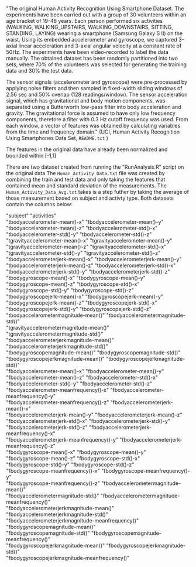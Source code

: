 "The original Human Activity Recognition Using Smartphone Dataset. The experiments have been carried out with a group of 30 volunteers within an age bracket of 19-48 years. Each person performed six activities (WALKING, WALKING_UPSTAIRS, WALKING_DOWNSTAIRS, SITTING, STANDING, LAYING) wearing a smartphone (Samsung Galaxy S II) on the waist. Using its embedded accelerometer and gyroscope, we captured 3-axial linear acceleration and 3-axial angular velocity at a constant rate of 50Hz. The experiments have been video-recorded to label the data manually. The obtained dataset has been randomly partitioned into two sets, where 70% of the volunteers was selected for generating the training data and 30% the test data. 

The sensor signals (accelerometer and gyroscope) were pre-processed by applying noise filters and then sampled in fixed-width sliding windows of 2.56 sec and 50% overlap (128 readings/window). The sensor acceleration signal, which has gravitational and body motion components, was separated using a Butterworth low-pass filter into body acceleration and gravity. The gravitational force is assumed to have only low frequency components, therefore a filter with 0.3 Hz cutoff frequency was used. From each window, a vector of features was obtained by calculating variables from the time and frequency domain." (UCI, Human Activity Recognition Using Smartphones Data Set, `README.txt` )

The features in the original data have already been normalized and bounded within [-1,1]

There are two dataset created from running the "RunAnalysis.R" script on the original data The `Human_Activity_Data.txt` file was created by combining the train and test data and only taking the features that contained mean and standard deviation of the measurements. The `Human_Activity_Data_Avg.txt` takes is a step futher by taking the average of those measurement based on subject and activty type. Both datasets contain the columns below:


"subject"                                         "activities"                                     
"tbodyaccelerometer-mean()-x"                     "tbodyaccelerometer-mean()-y"                    
"tbodyaccelerometer-mean()-z"                     "tbodyaccelerometer-std()-x"                     
"tbodyaccelerometer-std()-y"                      "tbodyaccelerometer-std()-z"                     
"tgravityaccelerometer-mean()-x"                  "tgravityaccelerometer-mean()-y"                 
"tgravityaccelerometer-mean()-z"                  "tgravityaccelerometer-std()-x"                  
"tgravityaccelerometer-std()-y"                   "tgravityaccelerometer-std()-z"                  
"tbodyaccelerometerjerk-mean()-x"                 "tbodyaccelerometerjerk-mean()-y"                
"tbodyaccelerometerjerk-mean()-z"                 "tbodyaccelerometerjerk-std()-x"                 
"tbodyaccelerometerjerk-std()-y"                  "tbodyaccelerometerjerk-std()-z"                 
"tbodygyroscope-mean()-x"                         "tbodygyroscope-mean()-y"                        
"tbodygyroscope-mean()-z"                         "tbodygyroscope-std()-x"                         
"tbodygyroscope-std()-y"                          "tbodygyroscope-std()-z"                         
"tbodygyroscopejerk-mean()-x"                     "tbodygyroscopejerk-mean()-y"                    
"tbodygyroscopejerk-mean()-z"                     "tbodygyroscopejerk-std()-x"                     
"tbodygyroscopejerk-std()-y"                      "tbodygyroscopejerk-std()-z"                     
"tbodyaccelerometermagnitude-mean()"              "tbodyaccelerometermagnitude-std()"              
"tgravityaccelerometermagnitude-mean()"           "tgravityaccelerometermagnitude-std()"           
"tbodyaccelerometerjerkmagnitude-mean()"          "tbodyaccelerometerjerkmagnitude-std()"          
"tbodygyroscopemagnitude-mean()"                  "tbodygyroscopemagnitude-std()"                  
"tbodygyroscopejerkmagnitude-mean()"              "tbodygyroscopejerkmagnitude-std()"              
"fbodyaccelerometer-mean()-x"                     "fbodyaccelerometer-mean()-y"                    
"fbodyaccelerometer-mean()-z"                     "fbodyaccelerometer-std()-x"                     
"fbodyaccelerometer-std()-y"                      "fbodyaccelerometer-std()-z"                     
"fbodyaccelerometer-meanfrequency()-x"            "fbodyaccelerometer-meanfrequency()-y"           
"fbodyaccelerometer-meanfrequency()-z"            "fbodyaccelerometerjerk-mean()-x"                
"fbodyaccelerometerjerk-mean()-y"                 "fbodyaccelerometerjerk-mean()-z"                
"fbodyaccelerometerjerk-std()-x"                  "fbodyaccelerometerjerk-std()-y"                 
"fbodyaccelerometerjerk-std()-z"                  "fbodyaccelerometerjerk-meanfrequency()-x"       
"fbodyaccelerometerjerk-meanfrequency()-y"        "fbodyaccelerometerjerk-meanfrequency()-z"       
"fbodygyroscope-mean()-x"                         "fbodygyroscope-mean()-y"                        
"fbodygyroscope-mean()-z"                         "fbodygyroscope-std()-x"                         
"fbodygyroscope-std()-y"                          "fbodygyroscope-std()-z"                         
"fbodygyroscope-meanfrequency()-x"                "fbodygyroscope-meanfrequency()-y"               
"fbodygyroscope-meanfrequency()-z"                "fbodyaccelerometermagnitude-mean()"             
"fbodyaccelerometermagnitude-std()"               "fbodyaccelerometermagnitude-meanfrequency()"    
"fbodyaccelerometerjerkmagnitude-mean()"          "fbodyaccelerometerjerkmagnitude-std()"          
"fbodyaccelerometerjerkmagnitude-meanfrequency()" "fbodygyroscopemagnitude-mean()"                 
"fbodygyroscopemagnitude-std()"                   "fbodygyroscopemagnitude-meanfrequency()"        
"fbodygyroscopejerkmagnitude-mean()"              "fbodygyroscopejerkmagnitude-std()"              
"fbodygyroscopejerkmagnitude-meanfrequency()" 
